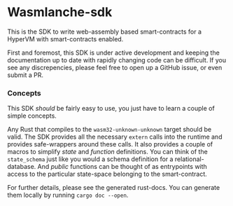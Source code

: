# Wasmlanche-sdk

This is the SDK to write web-assembly based smart-contracts for a HyperVM with smart-contracts enabled.

First and foremost, this SDK is under active development and keeping the documentation up to date with rapidly changing code can be difficult. If you see any discrepencies, please feel free to open up a GitHub issue, or even submit a PR.

### Concepts

This SDK _should_ be fairly easy to use, you just have to learn a couple of simple concepts.

Any Rust that compiles to the `wasm32-unknown-unknown` target should be valid. The SDK provides all the necessary `extern` calls into the runtime and provides safe-wrappers around these calls. It also provides a couple of macros to simplify _state_ and _function_ definitions. You can think of the `state_schema` just like you would a schema definition for a relational-database. And _public_ functions can be thought of as entrypoints with access to the particular state-space belonging to the smart-contract.

For further details, please see the generated rust-docs. You can generate them locally by running `cargo doc --open`.
